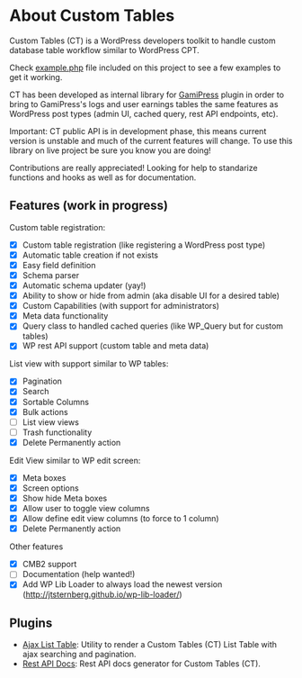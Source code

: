 # About Custom Tables #

Custom Tables (CT) is a WordPress developers toolkit to handle custom database table workflow similar to WordPress CPT.

Check [example.php](./example.php) file included on this project to see a few examples to get it working.

CT has been developed as internal library for [GamiPress](https://gamipress.com) plugin in order to bring to GamiPress's logs and user earnings tables the same features as WordPress post types (admin UI, cached query, rest API endpoints, etc).

Important: CT public API is in development phase, this means current version is unstable and much of the current features will change. To use this library on live project be sure you know you are doing!

Contributions are really appreciated! Looking for help to standarize functions and hooks as well as for documentation.

## Features (work in progress) ##

Custom table registration:

- [x] Custom table registration (like registering a WordPress post type)
- [x] Automatic table creation if not exists
- [x] Easy field definition
- [x] Schema parser
- [x] Automatic schema updater (yay!)
- [x] Ability to show or hide from admin (aka disable UI for a desired table)
- [x] Custom Capabilities (with support for administrators)
- [x] Meta data functionality
- [x] Query class to handled cached queries (like WP_Query but for custom tables)
- [x] WP rest API support (custom table and meta data)

List view with support similar to WP tables:

- [x] Pagination
- [x] Search
- [x] Sortable Columns
- [x] Bulk actions
- [ ] List view views
- [ ] Trash functionality
- [x] Delete Permanently action

Edit View similar to WP edit screen:

- [x] Meta boxes
- [x] Screen options
- [x] Show hide Meta boxes
- [x] Allow user to toggle view columns
- [x] Allow define edit view columns (to force to 1 column)
- [x] Delete Permanently action

Other features

- [x] CMB2 support
- [ ] Documentation (help wanted!)
- [x] Add WP Lib Loader to always load the newest version (http://jtsternberg.github.io/wp-lib-loader/)

## Plugins ##

- [Ajax List Table](https://github.com/rubengc/ct-ajax-list-table): Utility to render a Custom Tables (CT) List Table with ajax searching and pagination.
- [Rest API Docs](https://github.com/rubengc/ct-rest-api-docs): Rest API docs generator for Custom Tables (CT).